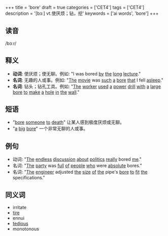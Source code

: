 +++
title = 'bore'
draft = true
categories = ['CET4']
tags = ['CET4']
description = '[bɔː] vt.使厌烦；钻，挖'
keywords = ['ai words', 'bore']
+++

## 读音
/bɔːr/

## 释义
- **动词**: 使厌烦；使无聊。例如: "I was bored [by](/post/by/) [the](/post/the/) [long](/post/long/) [lecture](/post/lecture/)."
- **名词**: 无趣的人或事。例如: "[The](/post/the/) [movie](/post/movie/) was [such](/post/such/) [a](/post/a/) [bore](/post/bore/) [that](/post/that/) I fell [asleep](/post/asleep/)."
- **名词**: 钻头；钻孔工具。例如: "[The](/post/the/) [worker](/post/worker/) [used](/post/used/) [a](/post/a/) [power](/post/power/) [drill](/post/drill/) [with](/post/with/) [a](/post/a/) [large](/post/large/) [bore](/post/bore/) [to](/post/to/) [make](/post/make/) [a](/post/a/) [hole](/post/hole/) [in](/post/in/) [the](/post/the/) [wall](/post/wall/)."

## 短语
- "[bore](/post/bore/) [someone](/post/someone/) [to](/post/to/) [death](/post/death/)" 让某人感到极度厌烦或无聊。
- "[a](/post/a/) [big](/post/big/) [bore](/post/bore/)" 一个非常无聊的人或事。

## 例句
- 动词: "[The](/post/the/) [endless](/post/endless/) [discussion](/post/discussion/) [about](/post/about/) [politics](/post/politics/) [really](/post/really/) bored [me](/post/me/)."
- 名词: "[The](/post/the/) [party](/post/party/) was [full](/post/full/) [of](/post/of/) [people](/post/people/) [who](/post/who/) were [absolute](/post/absolute/) bores."
- 名词: "[The](/post/the/) [engineer](/post/engineer/) adjusted [the](/post/the/) [size](/post/size/) [of](/post/of/) [the](/post/the/) pipe's [bore](/post/bore/) [to](/post/to/) [fit](/post/fit/) [the](/post/the/) specifications."

## 同义词
- irritate
- [tire](/post/tire/)
- ennui
- [tedious](/post/tedious/)
- monotonous
